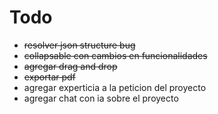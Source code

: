 # Todo
- ~~resolver json structure bug~~
- ~~collapsable con cambios en funcionalidades~~
- ~~agregar drag and drop~~
- ~~exportar pdf~~
- agregar experticia a la peticion del proyecto
- agregar chat con ia sobre el proyecto

